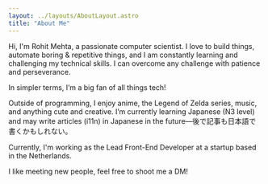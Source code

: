 ```yaml
---
layout: ../layouts/AboutLayout.astro
title: "About Me"
---
```


Hi, I'm Rohit Mehta, a passionate computer scientist. I love to build things, automate boring & repetitive things, and I am constantly learning and challenging my technical skills. I can overcome any challenge with patience and perseverance.

In simpler terms, I’m a big fan of all things tech!

Outside of programming, I enjoy anime, the Legend of Zelda series, music, and anything cute and creative. I’m currently learning Japanese (N3 level) and may write articles (i11n) in Japanese in the future—後で記事も日本語で書くかもしれない。

Currently, I'm working as the Lead Front-End Developer at a startup based in the Netherlands.

I like meeting new people, feel free to shoot me a DM!
